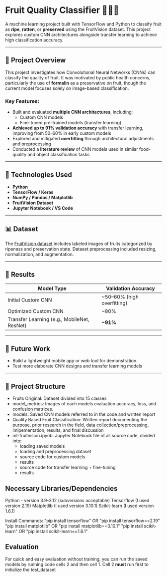# Fruit Quality Classifier 🍎🍌🍇

A machine learning project built with TensorFlow and Python to classify fruit as **ripe**, **rotten**, or **preserved** using the FruitVision dataset. This project explores custom CNN architectures alongside transfer learning to achieve high classification accuracy.

---

## 🚀 Project Overview

This project investigates how Convolutional Neural Networks (CNNs) can classify the quality of fruit. It was motivated by public health concerns, particularly the use of **formalin** as a preservative on fruit, though the current model focuses solely on image-based classification.

### Key Features:
- Built and evaluated **multiple CNN architectures**, including:
  - Custom CNN models
  - Fine-tuned pre-trained models (transfer learning)
- **Achieved up to 91% validation accuracy** with transfer learning, improving from 50–60% in early custom models
- Explored and mitigated **overfitting** through architectural adjustments and preprocessing
- Conducted a **literature review** of CNN models used in similar food-quality and object classification tasks

---

## 🧠 Technologies Used

- **Python**
- **TensorFlow / Keras**
- **NumPy / Pandas / Matplotlib**
- **FruitVision Dataset**
- **Jupyter Notebook / VS Code**

---

## 📊 Dataset

The [FruitVision dataset]([https://www.kaggle.com/datasets](https://data.mendeley.com/datasets/xkbjx8959c/2)) includes labeled images of fruits categorized by ripeness and preservation state. Dataset preprocessing included resizing, normalization, and augmentation.

---

## 🧪 Results

| Model Type         | Validation Accuracy |
|--------------------|---------------------|
| Initial Custom CNN | ~50–60% (high overfitting) |
| Optimized Custom CNN | ~80%               |
| Transfer Learning (e.g., MobileNet, ResNet) | **~91%**               |

---


## 📝 Future Work

- Build a lightweight mobile app or web tool for demonstration.
- Test more elaborate CNN designs and transfer learning models

---

## 📂 Project Structure

- Fruits Original: Dataset divided into 15 classes
- model_metrics: Images of each models evaluation accuracy, loss, and confusion matrices.
- models: Saved CNN models referred to in the code and written report
- Quality Based Fruit Classification: Written report documenting the purpose, prior research in the field, data collection/preprocessing, imlpementation, results, and final discussion
- ml-fruitvision.ipynb: Jupyter Notebook file of all source code, divided into:
  * loading saved models
  * loading and preprocessing dataset
  * source code for custom models
  * results
  * source code for transfer learning + fine-tuning
  * results



## Necessary Libraries/Dependencies
Python - version 3.9-3.12 (subversions acceptable)
Tensorflow (I used version 2.19)
Matplotlib (I used version 3.10.1)
Scikit-learn (I used version 1.6.1)

Install Commands:
"pip install tensorflow" OR "pip install tensorflow==2.19"
"pip install matplotlib" OR "pip install matplotlib==3.10.1"
"pip install scikit-learn" OR "pip install scikit-learn==1.6.1"

## Evaluation
For quick and easy evaluation without training, you can run the saved models by running code cells 2 and then cell 1. Cell 2 **must** run first to initialize the test_dataset

